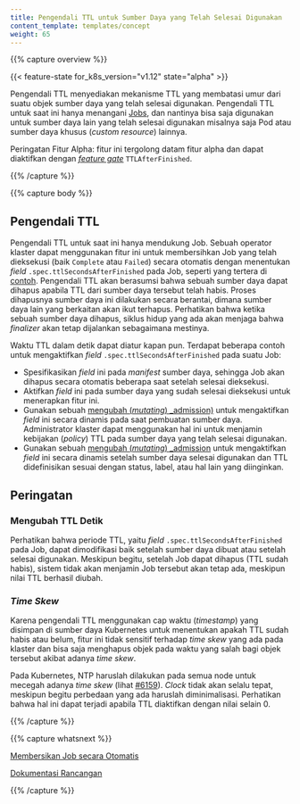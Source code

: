 ```yaml
---
title: Pengendali TTL untuk Sumber Daya yang Telah Selesai Digunakan
content_template: templates/concept
weight: 65
---
```


{{% capture overview %}}

{{< feature-state for_k8s_version="v1.12" state="alpha" >}}

Pengendali TTL menyediakan mekanisme TTL yang membatasi umur dari suatu
objek sumber daya yang telah selesai digunakan. Pengendali TTL untuk saat ini hanya menangani
[Jobs](/docs/concepts/workloads/controllers/jobs-run-to-completion/),
dan nantinya bisa saja digunakan untuk sumber daya lain yang telah selesai digunakan
misalnya saja Pod atau sumber daya khusus (_custom resource_) lainnya.

Peringatan Fitur Alpha: fitur ini tergolong datam fitur alpha dan dapat diaktifkan dengan
[_feature gate_](/docs/reference/command-line-tools-reference/feature-gates/)
`TTLAfterFinished`.


{{% /capture %}}




{{% capture body %}}

## Pengendali TTL

Pengendali TTL untuk saat ini hanya mendukung Job. Sebuah operator klaster
dapat menggunakan fitur ini untuk membersihkan Job yang telah dieksekusi (baik
`Complete` atau `Failed`) secara otomatis dengan menentukan _field_
`.spec.ttlSecondsAfterFinished` pada Job, seperti yang tertera di
[contoh](/docs/concepts/workloads/controllers/jobs-run-to-completion/#clean-up-finished-jobs-automatically).
Pengendali TTL akan berasumsi bahwa sebuah sumber daya dapat dihapus apabila
TTL dari sumber daya tersebut telah habis. Proses dihapusnya sumber daya ini
dilakukan secara berantai, dimana sumber daya lain yang
berkaitan akan ikut terhapus. Perhatikan bahwa ketika sebuah sumber daya dihapus,
siklus hidup yang ada akan menjaga bahwa _finalizer_ akan tetap dijalankan sebagaimana mestinya.

Waktu TTL dalam detik dapat diatur kapan pun. Terdapat beberapa contoh untuk mengaktifkan _field_
`.spec.ttlSecondsAfterFinished` pada suatu Job:

* Spesifikasikan _field_ ini pada _manifest_ sumber daya, sehingga Job akan
  dihapus secara otomatis beberapa saat setelah selesai dieksekusi.
* Aktifkan _field_ ini pada sumber daya yang sudah selesai dieksekusi untuk
  menerapkan fitur ini.
* Gunakan sebuah
  [mengubah (_mutating_) _admission)](/docs/reference/access-authn-authz/extensible-admission-controllers/#admission-webhooks)
  untuk mengaktifkan _field_ ini secara dinamis pada saat pembuatan sumber daya.
  Administrator klaster dapat menggunakan hal ini untuk menjamin kebijakan (_policy_) TTL pada
  sumber daya yang telah selesai digunakan.
* Gunakan sebuah
  [mengubah (_mutating_) _admission](/docs/reference/access-authn-authz/extensible-admission-controllers/#admission-webhooks)
  untuk mengaktifkan _field_ ini secara dinamis setelah sumber daya
  selesai digunakan dan TTL didefinisikan sesuai dengan status, label, atau hal lain
  yang diinginkan.

## Peringatan

### Mengubah TTL Detik

Perhatikan bahwa periode TTL, yaitu _field_ `.spec.ttlSecondsAfterFinished` pada Job,
dapat dimodifikasi baik setelah sumber daya dibuat atau setelah selesai digunakan.
Meskipun begitu, setelah Job dapat dihapus (TTL sudah habis), sistem tidak akan
menjamin Job tersebut akan tetap ada, meskipun nilai TTL berhasil diubah.

### _Time Skew_

Karena pengendali TTL menggunakan cap waktu (_timestamp_) yang disimpan di sumber daya
Kubernetes untuk menentukan apakah TTL sudah habis atau belum, fitur ini tidak sensitif
terhadap _time skew_ yang ada pada klaster dan bisa saja menghapus objek pada waktu yang salah
bagi objek tersebut akibat adanya _time skew_.

Pada Kubernetes, NTP haruslah dilakukan pada semua node untuk mecegah adanya _time skew_
(lihat [#6159](https://github.com/kubernetes/kubernetes/issues/6159#issuecomment-93844058)).
_Clock_ tidak akan selalu tepat, meskipun begitu perbedaan yang ada haruslah diminimalisasi.
Perhatikan bahwa hal ini dapat terjadi apabila TTL diaktifkan dengan nilai selain 0.

{{% /capture %}}

{{% capture whatsnext %}}

[Membersikan Job secara Otomatis](/docs/concepts/workloads/controllers/jobs-run-to-completion/#clean-up-finished-jobs-automatically)

[Dokumentasi Rancangan](https://github.com/kubernetes/enhancements/blob/master/keps/sig-apps/0026-ttl-after-finish.md)

{{% /capture %}}
